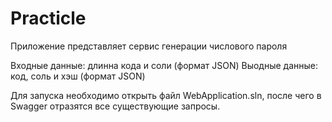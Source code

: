 # Practicle
Приложение представляет сервис генерации числового пароля

Входные данные: длинна кода и соли (формат JSON)
Выодные данные: код, соль и хэш (формат JSON)

Для запуска необходимо открыть файл WebApplication.sln, после чего в Swagger 
отразятся все существующие запросы.

